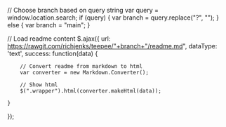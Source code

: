 // Choose branch based on query string
var query = window.location.search;
if (query) {
    var branch = query.replace("?", "");
} else {
    var branch = "main";
}
 
// Load readme content
$.ajax({
    url: https://rawgit.com/richjenks/teepee/"+branch+"/readme.md",
    dataType: 'text',
    success: function(data) {
 
        // Convert readme from markdown to html
        var converter = new Markdown.Converter();
 
        // Show html
        $(".wrapper").html(converter.makeHtml(data));
 
    }
});
